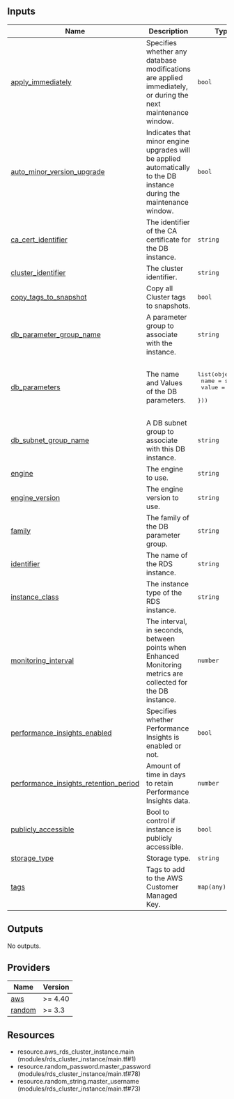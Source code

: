 <!-- BEGIN_TF_DOCS -->


## Inputs

| Name | Description | Type | Default | Required |
|------|-------------|------|---------|:--------:|
| <a name="input_apply_immediately"></a> [apply\_immediately](#input\_apply\_immediately) | Specifies whether any database modifications are applied immediately, or during the next maintenance window. | `bool` | `true` | no |
| <a name="input_auto_minor_version_upgrade"></a> [auto\_minor\_version\_upgrade](#input\_auto\_minor\_version\_upgrade) | Indicates that minor engine upgrades will be applied automatically to the DB instance during the maintenance window. | `bool` | `false` | no |
| <a name="input_ca_cert_identifier"></a> [ca\_cert\_identifier](#input\_ca\_cert\_identifier) | The identifier of the CA certificate for the DB instance. | `string` | `"rds-ca-2019"` | no |
| <a name="input_cluster_identifier"></a> [cluster\_identifier](#input\_cluster\_identifier) | The cluster identifier. | `string` | n/a | yes |
| <a name="input_copy_tags_to_snapshot"></a> [copy\_tags\_to\_snapshot](#input\_copy\_tags\_to\_snapshot) | Copy all Cluster tags to snapshots. | `bool` | `true` | no |
| <a name="input_db_parameter_group_name"></a> [db\_parameter\_group\_name](#input\_db\_parameter\_group\_name) | A parameter group to associate with the instance. | `string` | `null` | no |
| <a name="input_db_parameters"></a> [db\_parameters](#input\_db\_parameters) | The name and Values of the DB parameters. | <pre>list(object({<br>    name  = string<br>    value = string<br>  }))</pre> | <pre>[<br>  {<br>    "name": "autocommit",<br>    "value": "1"<br>  }<br>]</pre> | no |
| <a name="input_db_subnet_group_name"></a> [db\_subnet\_group\_name](#input\_db\_subnet\_group\_name) | A DB subnet group to associate with this DB instance. | `string` | n/a | yes |
| <a name="input_engine"></a> [engine](#input\_engine) | The engine to use. | `string` | `null` | no |
| <a name="input_engine_version"></a> [engine\_version](#input\_engine\_version) | The engine version to use. | `string` | `null` | no |
| <a name="input_family"></a> [family](#input\_family) | The family of the DB parameter group. | `string` | `"mysql8.0"` | no |
| <a name="input_identifier"></a> [identifier](#input\_identifier) | The name of the RDS instance. | `string` | n/a | yes |
| <a name="input_instance_class"></a> [instance\_class](#input\_instance\_class) | The instance type of the RDS instance. | `string` | n/a | yes |
| <a name="input_monitoring_interval"></a> [monitoring\_interval](#input\_monitoring\_interval) | The interval, in seconds, between points when Enhanced Monitoring metrics are collected for the DB instance. | `number` | `60` | no |
| <a name="input_performance_insights_enabled"></a> [performance\_insights\_enabled](#input\_performance\_insights\_enabled) | Specifies whether Performance Insights is enabled or not. | `bool` | `true` | no |
| <a name="input_performance_insights_retention_period"></a> [performance\_insights\_retention\_period](#input\_performance\_insights\_retention\_period) | Amount of time in days to retain Performance Insights data. | `number` | `7` | no |
| <a name="input_publicly_accessible"></a> [publicly\_accessible](#input\_publicly\_accessible) | Bool to control if instance is publicly accessible. | `bool` | `false` | no |
| <a name="input_storage_type"></a> [storage\_type](#input\_storage\_type) | Storage type. | `string` | `"aurora"` | no |
| <a name="input_tags"></a> [tags](#input\_tags) | Tags to add to the AWS Customer Managed Key. | `map(any)` | `{}` | no |

## Outputs

No outputs.

## Providers

| Name | Version |
|------|---------|
| <a name="provider_aws"></a> [aws](#provider\_aws) | >= 4.40 |
| <a name="provider_random"></a> [random](#provider\_random) | >= 3.3 |

## Resources

- resource.aws_rds_cluster_instance.main (modules/rds_cluster_instance/main.tf#1)
- resource.random_password.master_password (modules/rds_cluster_instance/main.tf#78)
- resource.random_string.master_username (modules/rds_cluster_instance/main.tf#73)
<!-- END_TF_DOCS -->

